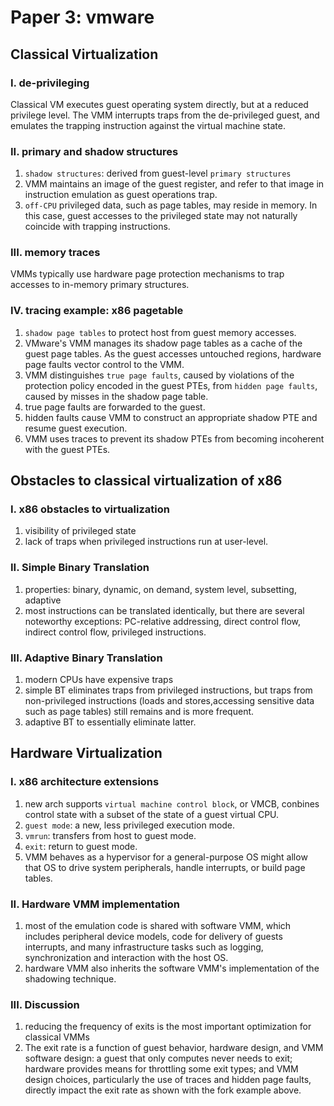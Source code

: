 # Paper 3: vmware
## Classical Virtualization
### I. de-privileging
Classical VM executes guest operating system directly, but at a reduced privilege level. The VMM interrupts traps from the de-privileged guest, and emulates the trapping instruction against the virtual machine state.
### II. primary and shadow structures
1. `shadow structures`: derived from guest-level `primary structures`
2. VMM maintains an image of the guest register, and refer to that image in instruction emulation as guest operations trap.
3. `off-CPU` privileged data, such as page tables, may reside in memory. In this case, guest accesses to the privileged state may not naturally coincide with trapping instructions.
### III. memory traces
VMMs typically use hardware page protection mechanisms to trap accesses to in-memory primary structures.
### IV. tracing example: x86 pagetable
1. `shadow page tables` to protect host from guest memory accesses.
2. VMware's VMM manages its shadow page tables as a cache of the guest page tables. As the guest accesses untouched regions, hardware page faults vector control to the VMM.
3. VMM distinguishes `true page faults`, caused by violations of the protection policy encoded in the guest PTEs, from `hidden page faults`, caused by misses in the shadow page table.
4. true page faults are forwarded to the guest.
5. hidden faults cause VMM to construct an appropriate shadow PTE and resume guest execution.
6. VMM uses traces to prevent its shadow PTEs from becoming incoherent with the guest PTEs.
## Obstacles to classical virtualization of x86
### I. x86 obstacles to virtualization
1. visibility of privileged state
2. lack of traps when privileged instructions run at user-level.
### II. Simple Binary Translation
1. properties: binary, dynamic, on demand, system level, subsetting, adaptive
2. most instructions can be translated identically, but there are several noteworthy exceptions: PC-relative addressing, direct control flow, indirect control flow, privileged instructions.
### III. Adaptive Binary Translation
1. modern CPUs have expensive traps
2. simple BT eliminates traps from privileged instructions, but traps from non-privileged instructions (loads and stores,accessing sensitive data such as page tables) still remains and is more frequent.
3. adaptive BT to essentially eliminate latter.
## Hardware Virtualization
### I. x86 architecture extensions
1. new arch supports `virtual machine control block`, or VMCB, conbines control state with a subset of the state of a guest virtual CPU.
2. `guest mode`: a new, less privileged execution mode.
3. `vmrun`: transfers from host to guest mode.
4. `exit`: return to guest mode.
5. VMM behaves as a hypervisor for a general-purpose OS might allow that OS to drive system peripherals, handle interrupts, or build page tables.
### II. Hardware VMM implementation
1. most of the emulation code is shared with software VMM, which includes peripheral device models, code for delivery of guests interrupts, and many infrastructure tasks such as logging, synchronization and interaction with the host OS.
2. hardware VMM also inherits the software VMM's implementation of the shadowing technique.
### III. Discussion
1. reducing the frequency of exits is the most important optimization for classical VMMs
2. The exit rate is a function of guest behavior, hardware design, and VMM software design: a guest that only computes never needs to exit; hardware provides means for throttling some exit types; and VMM design choices, particularly the use of traces and hidden page faults, directly impact the exit rate as shown with the fork example above.